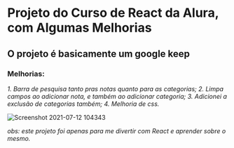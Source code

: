 # **Projeto do Curso de React da Alura, com Algumas Melhorias**
## O projeto é basicamente um google keep
### Melhorias:
*1. Barra de pesquisa tanto pras notas quanto para as categorias;*
*2. Limpa campos ao adicionar nota, e também ao adicionar categoria;*
*3. Adicionei a exclusão de categorias também;*
*4. Melhoria de css.*


![Screenshot 2021-07-12 104343](https://user-images.githubusercontent.com/70986781/125299315-6bea7f00-e2ff-11eb-951d-3d5d17602599.png)



*obs: este projeto foi apenas para me divertir com React e aprender sobre o mesmo.*
